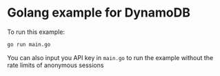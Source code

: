 # Golang example for DynamoDB

To run this example:
```bash
go run main.go
```

You can also input you API key in `main.go` to run the example without the rate limits of anonymous sessions